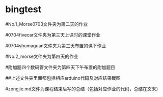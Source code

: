 # bingtest
#No.1_Morse0703文件夹为第二天的作业

#0704fivecar文件夹为第三天上课时的课堂作业

#0704shumaguan文件夹为第三天布置的课下作业

#No.2_morse文件夹为第四天的作业

#附加题四个数码管文件夹为第四天下午布置的附加题目

##上述文件夹里面都包括相应arduino代码及对应结果截图

#zongjie.md文件为课程结束后写的总结（包括对应作业的代码，总结在文末）
